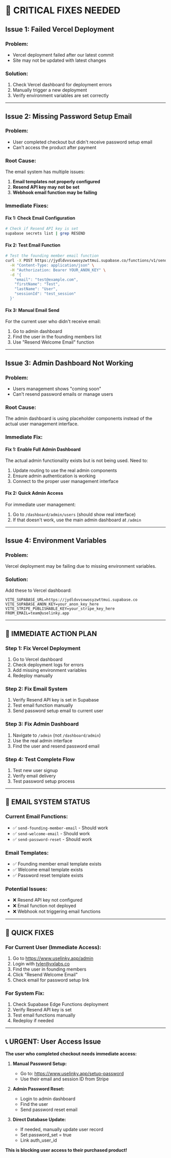 # 🚨 CRITICAL FIXES NEEDED

## **Issue 1: Failed Vercel Deployment**

### **Problem:**
- Vercel deployment failed after our latest commit
- Site may not be updated with latest changes

### **Solution:**
1. Check Vercel dashboard for deployment errors
2. Manually trigger a new deployment
3. Verify environment variables are set correctly

---

## **Issue 2: Missing Password Setup Email**

### **Problem:**
- User completed checkout but didn't receive password setup email
- Can't access the product after payment

### **Root Cause:**
The email system has multiple issues:
1. **Email templates not properly configured**
2. **Resend API key may not be set**
3. **Webhook email function may be failing**

### **Immediate Fixes:**

#### **Fix 1: Check Email Configuration**
```bash
# Check if Resend API key is set
supabase secrets list | grep RESEND
```

#### **Fix 2: Test Email Function**
```bash
# Test the founding member email function
curl -X POST https://jydldvvsxwosyzwttmui.supabase.co/functions/v1/send-founding-member-email \
  -H "Content-Type: application/json" \
  -H "Authorization: Bearer YOUR_ANON_KEY" \
  -d '{
    "email": "test@example.com",
    "firstName": "Test",
    "lastName": "User",
    "sessionId": "test_session"
  }'
```

#### **Fix 3: Manual Email Send**
For the current user who didn't receive email:
1. Go to admin dashboard
2. Find the user in the founding members list
3. Use "Resend Welcome Email" function

---

## **Issue 3: Admin Dashboard Not Working**

### **Problem:**
- Users management shows "coming soon"
- Can't resend password emails or manage users

### **Root Cause:**
The admin dashboard is using placeholder components instead of the actual user management interface.

### **Immediate Fix:**

#### **Fix 1: Enable Full Admin Dashboard**
The actual admin functionality exists but is not being used. Need to:
1. Update routing to use the real admin components
2. Ensure admin authentication is working
3. Connect to the proper user management interface

#### **Fix 2: Quick Admin Access**
For immediate user management:
1. Go to `/dashboard/admin/users` (should show real interface)
2. If that doesn't work, use the main admin dashboard at `/admin`

---

## **Issue 4: Environment Variables**

### **Problem:**
Vercel deployment may be failing due to missing environment variables.

### **Solution:**
Add these to Vercel dashboard:
```
VITE_SUPABASE_URL=https://jydldvvsxwosyzwttmui.supabase.co
VITE_SUPABASE_ANON_KEY=your_anon_key_here
VITE_STRIPE_PUBLISHABLE_KEY=your_stripe_key_here
FROM_EMAIL=team@uselinky.app
```

---

## **🚀 IMMEDIATE ACTION PLAN**

### **Step 1: Fix Vercel Deployment**
1. Go to Vercel dashboard
2. Check deployment logs for errors
3. Add missing environment variables
4. Redeploy manually

### **Step 2: Fix Email System**
1. Verify Resend API key is set in Supabase
2. Test email function manually
3. Send password setup email to current user

### **Step 3: Fix Admin Dashboard**
1. Navigate to `/admin` (not `/dashboard/admin`)
2. Use the real admin interface
3. Find the user and resend password email

### **Step 4: Test Complete Flow**
1. Test new user signup
2. Verify email delivery
3. Test password setup process

---

## **📧 EMAIL SYSTEM STATUS**

### **Current Email Functions:**
- ✅ `send-founding-member-email` - Should work
- ✅ `send-welcome-email` - Should work  
- ✅ `send-password-reset` - Should work

### **Email Templates:**
- ✅ Founding member email template exists
- ✅ Welcome email template exists
- ✅ Password reset template exists

### **Potential Issues:**
- ❌ Resend API key not configured
- ❌ Email function not deployed
- ❌ Webhook not triggering email functions

---

## **🔧 QUICK FIXES**

### **For Current User (Immediate Access):**
1. Go to https://www.uselinky.app/admin
2. Login with tyler@vxlabs.co
3. Find the user in founding members
4. Click "Resend Welcome Email"
5. Check email for password setup link

### **For System Fix:**
1. Check Supabase Edge Functions deployment
2. Verify Resend API key is set
3. Test email functions manually
4. Redeploy if needed

---

## **📞 URGENT: User Access Issue**

**The user who completed checkout needs immediate access:**

1. **Manual Password Setup:**
   - Go to: https://www.uselinky.app/setup-password
   - Use their email and session ID from Stripe

2. **Admin Password Reset:**
   - Login to admin dashboard
   - Find the user
   - Send password reset email

3. **Direct Database Update:**
   - If needed, manually update user record
   - Set password_set = true
   - Link auth_user_id

**This is blocking user access to their purchased product!** 